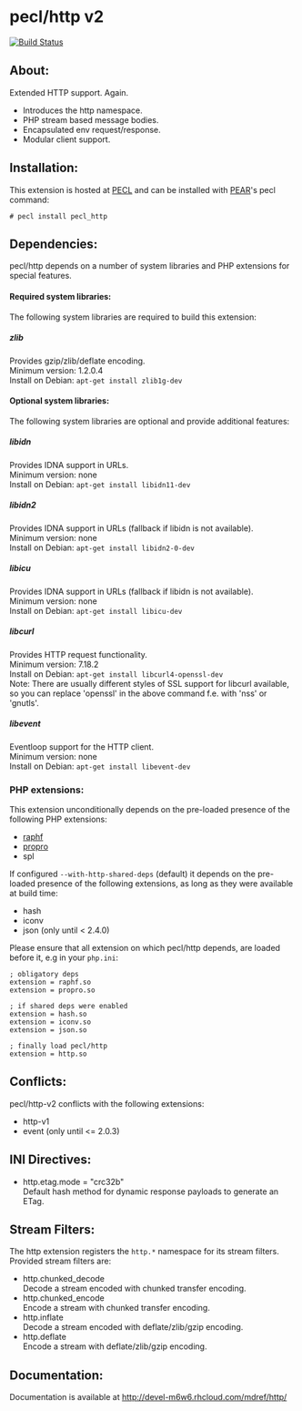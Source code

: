 # pecl/http v2

[![Build Status](https://travis-ci.org/m6w6/ext-http.svg?branch=master)](https://travis-ci.org/m6w6/ext-http)

## About:

Extended HTTP support. Again. 

* Introduces the http namespace.
* PHP stream based message bodies.
* Encapsulated env request/response.
* Modular client support.

## Installation:

This extension is hosted at [PECL](http://pecl.php.net) and can be installed with [PEAR](http://pear.php.net)'s pecl command:

    # pecl install pecl_http

## Dependencies:

pecl/http depends on a number of system libraries and PHP extensions for special features.

#### Required system libraries:

The following system libraries are required to build this extension:

##### zlib
Provides gzip/zlib/deflate encoding.  
Minimum version: 1.2.0.4  
Install on Debian: `apt-get install zlib1g-dev`


#### Optional system libraries:

The following system libraries are optional and provide additional features:

##### libidn
Provides IDNA support in URLs.  
Minimum version: none  
Install on Debian: `apt-get install libidn11-dev`

##### libidn2
Provides IDNA support in URLs (fallback if libidn is not available).  
Minimum version: none  
Install on Debian: `apt-get install libidn2-0-dev`

##### libicu
Provides IDNA support in URLs (fallback if libidn is not available).  
Minimum version: none  
Install on Debian: `apt-get install libicu-dev`

##### libcurl
Provides HTTP request functionality.  
Minimum version: 7.18.2  
Install on Debian: `apt-get install libcurl4-openssl-dev`  
Note: There are usually different styles of SSL support for libcurl available, so you can replace 'openssl' in the above command f.e. with 'nss' or 'gnutls'.

##### libevent
Eventloop support for the HTTP client.  
Minimum version: none  
Install on Debian: `apt-get install libevent-dev`

### PHP extensions:

This extension unconditionally depends on the pre-loaded presence of the following PHP extensions:

* [raphf](https://github.com/m6w6/ext-raphf)
* [propro](https://github.com/m6w6/ext-propro)
* spl


If configured ```--with-http-shared-deps``` (default) it depends on the pre-loaded presence of the following extensions, as long as they were available at build time:

* hash
* iconv
* json (only until < 2.4.0)

Please ensure that all extension on which pecl/http depends, are loaded before it, e.g in your `php.ini`:

	; obligatory deps
	extension = raphf.so
	extension = propro.so
	
	; if shared deps were enabled
	extension = hash.so
	extension = iconv.so
	extension = json.so
	
	; finally load pecl/http
	extension = http.so

## Conflicts:

pecl/http-v2 conflicts with the following extensions:

* http-v1
* event (only until <= 2.0.3)

## INI Directives:

* http.etag.mode = "crc32b"  
  Default hash method for dynamic response payloads to generate an ETag.

## Stream Filters:

The http extension registers the ```http.*``` namespace for its stream filters. Provided stream filters are:

* http.chunked_decode  
  Decode a stream encoded with chunked transfer encoding.
* http.chunked_encode  
  Encode a stream with chunked transfer encoding.
* http.inflate  
  Decode a stream encoded with deflate/zlib/gzip encoding.
* http.deflate  
  Encode a stream with deflate/zlib/gzip encoding.


## Documentation:

Documentation is available at http://devel-m6w6.rhcloud.com/mdref/http/
